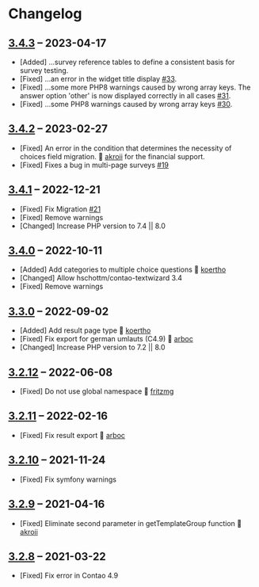 # Changelog

[//]: <> (
Types of changes
    Added for new Addeds.
    Changed for changes in existing functionality.
    Deprecated for soon-to-be removed Addeds.
    Removed for now removed Addeds.
    Fixed for any bug fixes.
    Security in case of vulnerabilities.
)

## [3.4.3](https://github.com/pdir/contao-survey/tree/3.4.3) – 2023-04-17

- [Added] ...survey reference tables to define a consistent basis for survey testing. 
- [Fixed] ...an error in the widget title display [#33](https://github.com/pdir/contao-survey/issues/33). 
- [Fixed] ...some more PHP8 warnings caused by wrong array keys. The answer option 'other' is now displayed correctly in all cases [#31](https://github.com/pdir/contao-survey/issues/31).
- [Fixed] ...some PHP8 warnings caused by wrong array keys [#30](https://github.com/pdir/contao-survey/issues/30).

## [3.4.2](https://github.com/pdir/contao-survey/tree/3.4.2) – 2023-02-27

- [Fixed] An error in the condition that determines the necessity of choices field migration. 🤗 [akroii](https://github.com/akroii) for the financial support.
- [Fixed] Fixes a bug in multi-page surveys [#19](https://github.com/pdir/contao-survey/issues/19)

## [3.4.1](https://github.com/pdir/contao-survey/tree/3.4.1) – 2022-12-21

- [Fixed] Fix Migration [#21](https://github.com/pdir/contao-survey/issues/21)
- [Fixed] Remove warnings
- [Changed] Increase PHP version to 7.4 || 8.0

## [3.4.0](https://github.com/pdir/contao-survey/tree/3.4.0) – 2022-10-11

- [Added] Add categories to multiple choice questions 🤗 [koertho](https://github.com/koertho)
- [Changed] Allow hschottm/contao-textwizard 3.4
- [Fixed] Remove warnings

## [3.3.0](https://github.com/pdir/contao-survey/tree/3.3.0) – 2022-09-02

- [Added] Add result page type 🤗 [koertho](https://github.com/koertho)
- [Fixed] Fix export for german umlauts (C4.9) 🤗 [arboc](https://github.com/arboc)
- [Changed] Increase PHP version to 7.2 || 8.0

## [3.2.12](https://github.com/pdir/contao-survey/tree/3.2.12) – 2022-06-08

- [Fixed] Do not use global namespace 🤗 [fritzmg](https://github.com/fritzmg)

## [3.2.11](https://github.com/pdir/contao-survey/tree/3.2.11) – 2022-02-16

- [Fixed] Fix result export 🤗 [arboc](https://github.com/arboc)

## [3.2.10](https://github.com/pdir/contao-survey/tree/3.2.10) – 2021-11-24

- [Fixed] Fix symfony warnings

## [3.2.9](https://github.com/pdir/contao-survey/tree/3.2.9) – 2021-04-16

- [Fixed] Eliminate second parameter in getTemplateGroup function 🤗 [akroii](https://github.com/akroii)

## [3.2.8](https://github.com/pdir/contao-survey/tree/3.2.8) – 2021-03-22

- [Fixed]  Fix error in Contao 4.9
